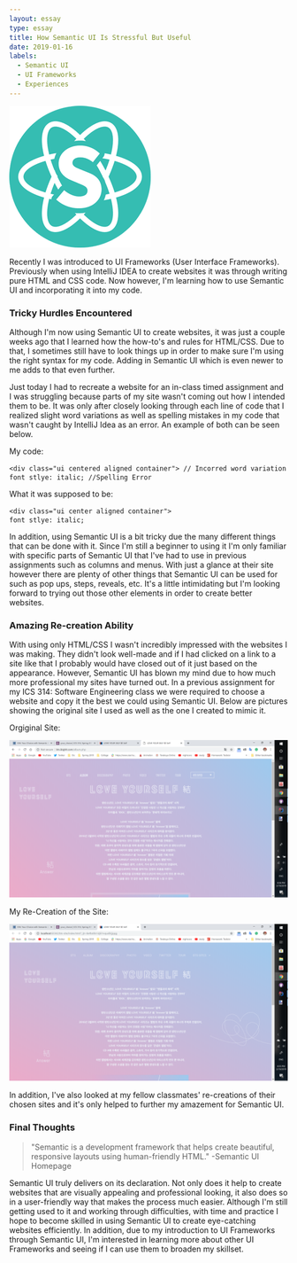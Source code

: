 ```yaml
---
layout: essay
type: essay
title: How Semantic UI Is Stressful But Useful
date: 2019-01-16
labels:
  - Semantic UI
  - UI Frameworks
  - Experiences
---
```


<img class="ui medium left floated rounded image" src="../images/logo.png">

Recently I was introduced to UI Frameworks (User Interface Frameworks). Previously when using IntelliJ IDEA to create websites it was through writing pure HTML and CSS code. Now however, I'm learning how to use Semantic UI and incorporating it into my code. 

### Tricky Hurdles Encountered

Although I'm now using Semantic UI to create websites, it was just a couple weeks ago that I learned how the how-to's and rules for HTML/CSS. Due to that, I sometimes still have to look things up in order to make sure I'm using the right syntax for my code. Adding in Semantic UI which is even newer to me adds to that even further. 

Just today I had to recreate a website for an in-class timed assignment and I was struggling because parts of my site wasn't coming out how I intended them to be. It was only after closely looking through each line of code that I realized slight word variations as well as spelling mistakes in my code that wasn't caught by IntelliJ Idea as an error. An example of both can be seen below.

My code:
```
<div class="ui centered aligned container"> // Incorred word variation
font stlye: italic; //Spelling Error
```

What it was supposed to be:

```
<div class="ui center aligned container">
font stlye: italic;
```

In addition, using Semantic UI is a bit tricky due the many different things that can be done with it. Since I'm still a beginner to using it I'm only familiar with specific parts of Semantic UI that I've had to use in previous assignments such as columns and menus. With just a glance at their site however there are plenty of other things that Semantic UI can be used for such as pop ups, steps, reveals, etc. It's a little intimidating but I'm looking forward to trying out those other elements in order to create better websites.

### Amazing Re-creation Ability

With using only HTML/CSS I wasn't incredibly impressed with the websites I was making. They didn't look well-made and if I had clicked on a link to a site like that I probably would have closed out of it just based on the appearance. However, Semantic UI has blown my mind due to how much more professional my sites have turned out. In a previous assignment for my ICS 314: Software Engineering class we were required to choose a website and copy it the best we could using Semantic UI. Below are pictures showing the original site I used as well as the one I created to mimic it.

Orgiginal Site:

<img class="ui medium left floated rounded image" src="../images/actual.png">

My Re-Creation of the Site:

<img class="ui medium left floated rounded image" src="../images/mine1.png">

In addition, I've also looked at my fellow classmates' re-creations of their chosen sites and it's only helped to further my amazement for Semantic UI.

### Final Thoughts

<blockquote>
 "Semantic is a development framework that helps create beautiful, responsive layouts using human-friendly HTML." -Semantic UI Homepage
</blockquote>

Semantic UI truly delivers on its declaration. Not only does it help to create websites that are visually appealing and professional looking, it also does so in a user-friendly way that makes the process much easier. Although I'm still getting used to it and working through difficulties, with time and practice I hope to become skilled in using Semantic UI to create eye-catching websites efficiently. In addition, due to my introduction to UI Frameworks through Semantic UI, I'm interested in learning more about other UI Frameworks and seeing if I can use them to broaden my skillset.


